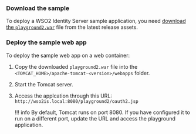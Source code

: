 
### Download the sample

To deploy a WSO2 Identity Server sample application, you need [download the `playground2.war`](https://github.com/wso2/samples-is/releases/download/v4.5.2/playground2.war) file from the latest release assets.

### Deploy the sample web app

To deploy the sample web app on a web container:

1. Copy the downloaded `playground2.war` file into the `<TOMCAT_HOME>/apache-tomcat-<version>/webapps` folder.

2. Start the Tomcat server.

3. Access the applcation through this URL: `http://wso2is.local:8080/playground2/oauth2.jsp`

    !!! info
        By default, Tomcat runs on port 8080. If you have configured it to run on a different port, update the URL and access the playground application.  
